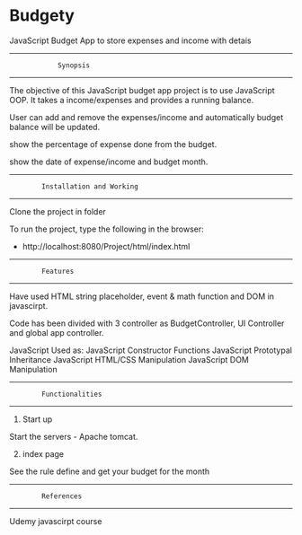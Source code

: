 # Budgety
JavaScript Budget App to store expenses and income with detais


------------------------------------------------------------------
				Synopsis
------------------------------------------------------------------

The objective of this JavaScript budget app project is to use JavaScript OOP. 
It takes a income/expenses and provides a running balance.

User can add and remove the expenses/income and automatically budget balance
will be updated.

show the percentage of expense done from the budget.

show the date of expense/income and budget month.


------------------------------------------------------------------ 
			Installation and Working
------------------------------------------------------------------
 
Clone the project in folder
 
To run the project, type the following in the browser:

- http://localhost:8080/Project/html/index.html


------------------------------------------------------------------
			Features
------------------------------------------------------------------

Have used HTML string placeholder, event & math function
and DOM in javascirpt.
 
Code has been divided with 3 controller as BudgetController,
UI Controller and global app controller.
 
JavaScript Used as:
JavaScript Constructor Functions
JavaScript Prototypal Inheritance
JavaScript HTML/CSS Manipulation
JavaScript DOM Manipulation


------------------------------------------------------------------
			Functionalities
------------------------------------------------------------------
1. Start up

Start the servers - Apache tomcat.

2. index page

See the rule define and get your budget for the month


------------------------------------------------------------------
			References
------------------------------------------------------------------
Udemy javascirpt course

